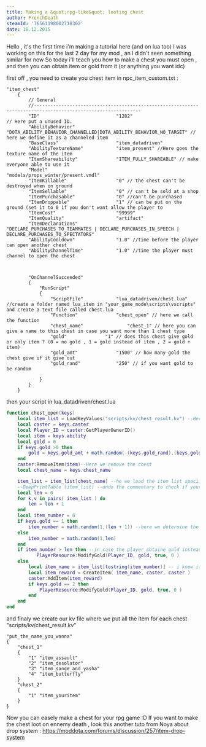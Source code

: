 ```yaml
---
title: Making a &quot;rpg-like&quot; looting chest
author: FrenchDeath
steamId: '76561198002718302'
date: 18.12.2015
---
```


Hello , it's the first time i'm making a tutorial here (and on lua too)
I was working on this for the last 2 day for my mod , an I didn't seen something similar for now 
So today i'll teach you how to make a chest you must open , and then you can obtain item or gold from it (or anything you want idc)

first off , you need to create you chest item in npc_item_custom.txt :

```
"item_chest"
	{
		// General
		//-------------------------------------------------------------------------------------------------------------
		"ID"							"1282"														// Here put a unused ID.
		"AbilityBehavior"				"DOTA_ABILITY_BEHAVIOR_CHANNELLED|DOTA_ABILITY_BEHAVIOR_NO_TARGET" // here we define it as a channeled item
		"BaseClass"						"item_datadriven"
		"AbilityTextureName"			"item_present" //Here goes the texture name of the item
		"ItemShareability"				"ITEM_FULLY_SHAREABLE" // make everyone able to use it
		"Model"							"models/props_winter/present.vmdl"
		"ItemKillable"					"0" // the chest can't be destroyed when on ground
		"ItemSellable"					"0" // can't be sold at a shop
		"ItemPurchasable"				"0" //can't be purchased
		"ItemDroppable"					"1" // can be put on the ground (set it to 0 if you don't want allow the player to
		"ItemCost"						"99999" 
		"ItemQuality"					"artifact"
		"ItemDeclarations"				"DECLARE_PURCHASES_TO_TEAMMATES | DECLARE_PURCHASES_IN_SPEECH | DECLARE_PURCHASES_TO_SPECTATORS"
		"AbilityCooldown"				"1.0" //time before the player can open another chest
		"AbilityChannelTime"			"1.0" //time the player must channel to open the chest
		


		"OnChannelSucceeded"
		{
			"RunScript"
		    {
		        "ScriptFile"			"lua_datadriven/chest.lua" //create a folder named lua_item in "your_game_mode\scripts\vscripts" and create a text file called chest.lua
				"Function"				"chest_open" // here we call the function
				"chest_name"				"chest_1" // here you can give a name to this chest in case you want more than 1 chest type 
				"gold"				"1" // does this chest give gold or only item ? (0 = no gold , 1 = gold instead of item , 2 = gold + item)
				"gold_amt"				"1500" // how many gold the chest give if it give out
				"gold_rand"				"250" // if you want gold to be random

		    }
		}
	}
```
then your script in lua_datadriven/chest.lua 
```lua
function chest_open(keys)
	local item_list = LoadKeyValues("scripts/kv/chest_result.kv") --Here we load a kv file where we will put all the item you can find in chest
	local caster = keys.caster
	local Player_ID = caster:GetPlayerOwnerID() 
	local item = keys.ability
	local gold = 0
	if keys.gold >0 then
		gold = keys.gold_amt + math.random(-(keys.gold_rand),(keys.gold_rand))
	end
	caster:RemoveItem(item)--Here we remove the chest
	local chest_name = keys.chest_name

	item_list = item_list[chest_name] --he we load the item list specific to this chest
	--DeepPrintTable (item_list) --undo the commentary to check if your item_list is right
	local len = 0
	for k,v in pairs( item_list ) do
		len = len + 1
	end
	local item_number = 0
	if keys.gold == 1 then
		item_number = math.random(1,(len + 1)) --here we determine the item number (soo here we chose the item), the +1 is to add the gold chance in ,you can change it to 2 or more if you want gold to have higger change of appear
	else
		item_number = math.random(1,len)
	end
	if item_number > len then --in case the player obtaine gold instead of item
	       PlayerResource:ModifyGold(Player_ID, gold, true, 0 ) 
	else
		local item_name = item_list[tostring(item_number)] -- i know it could be better , but i'm not realy used to kv
		local item_reward = CreateItem( item_name, caster, caster )
		caster:AddItem(item_reward)
		if keys.gold == 2 then
			PlayerResource:ModifyGold(Player_ID, gold, true, 0 ) 
		end
	end
end
```

and finaly we create our kv file where we put all the item for each chest 
"scripts/kv/chest_result.kv"
```
"put_the_name_you_wanna" 
{ 
    "chest_1"
    { 
        "1" "item_assault"
        "2" "item_desolator"
        "3" "item_sange_and_yasha"   
        "4" "item_butterfly"
    }
    "chest_2"
    { 
        "1" "item_youritem"
    }
}
```

Now you can easely make a chest for your rpg game :D
If you want to make the chest loot on ennemy death , look this another tuto from Noya about drop system : 
https://moddota.com/forums/discussion/257/item-drop-system
